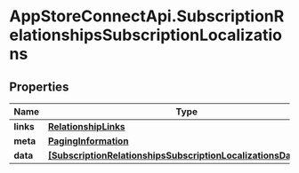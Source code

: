 # AppStoreConnectApi.SubscriptionRelationshipsSubscriptionLocalizations

## Properties

Name | Type | Description | Notes
------------ | ------------- | ------------- | -------------
**links** | [**RelationshipLinks**](RelationshipLinks.md) |  | [optional] 
**meta** | [**PagingInformation**](PagingInformation.md) |  | [optional] 
**data** | [**[SubscriptionRelationshipsSubscriptionLocalizationsDataInner]**](SubscriptionRelationshipsSubscriptionLocalizationsDataInner.md) |  | [optional] 


